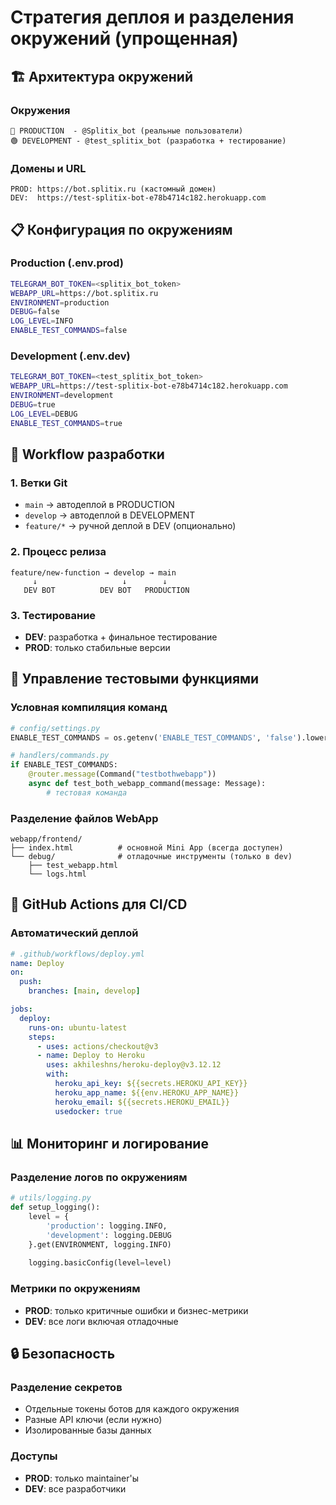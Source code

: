 # Стратегия деплоя и разделения окружений (упрощенная)

## 🏗️ Архитектура окружений

### Окружения
```
🔴 PRODUCTION  - @Splitix_bot (реальные пользователи)
🟢 DEVELOPMENT - @test_splitix_bot (разработка + тестирование)
```

### Домены и URL
```
PROD: https://bot.splitix.ru (кастомный домен)
DEV:  https://test-splitix-bot-e78b4714c182.herokuapp.com
```

## 📋 Конфигурация по окружениям

### Production (.env.prod)
```bash
TELEGRAM_BOT_TOKEN=<splitix_bot_token>
WEBAPP_URL=https://bot.splitix.ru
ENVIRONMENT=production
DEBUG=false
LOG_LEVEL=INFO
ENABLE_TEST_COMMANDS=false
```

### Development (.env.dev)
```bash
TELEGRAM_BOT_TOKEN=<test_splitix_bot_token>
WEBAPP_URL=https://test-splitix-bot-e78b4714c182.herokuapp.com
ENVIRONMENT=development
DEBUG=true
LOG_LEVEL=DEBUG
ENABLE_TEST_COMMANDS=true
```

## 🔄 Workflow разработки

### 1. Ветки Git
- `main` → автодеплой в PRODUCTION
- `develop` → автодеплой в DEVELOPMENT
- `feature/*` → ручной деплой в DEV (опционально)

### 2. Процесс релиза
```
feature/new-function → develop → main
     ↓                   ↓        ↓
   DEV BOT          DEV BOT   PRODUCTION
```

### 3. Тестирование
- **DEV**: разработка + финальное тестирование
- **PROD**: только стабильные версии

## 🧪 Управление тестовыми функциями

### Условная компиляция команд
```python
# config/settings.py
ENABLE_TEST_COMMANDS = os.getenv('ENABLE_TEST_COMMANDS', 'false').lower() == 'true'

# handlers/commands.py
if ENABLE_TEST_COMMANDS:
    @router.message(Command("testbothwebapp"))
    async def test_both_webapp_command(message: Message):
        # тестовая команда
```

### Разделение файлов WebApp
```
webapp/frontend/
├── index.html          # основной Mini App (всегда доступен)
└── debug/              # отладочные инструменты (только в dev)
    ├── test_webapp.html
    └── logs.html
```

## 🚀 GitHub Actions для CI/CD

### Автоматический деплой
```yaml
# .github/workflows/deploy.yml
name: Deploy
on:
  push:
    branches: [main, develop]

jobs:
  deploy:
    runs-on: ubuntu-latest
    steps:
      - uses: actions/checkout@v3
      - name: Deploy to Heroku
        uses: akhileshns/heroku-deploy@v3.12.12
        with:
          heroku_api_key: ${{secrets.HEROKU_API_KEY}}
          heroku_app_name: ${{env.HEROKU_APP_NAME}}
          heroku_email: ${{secrets.HEROKU_EMAIL}}
          usedocker: true
```

## 📊 Мониторинг и логирование

### Разделение логов по окружениям
```python
# utils/logging.py
def setup_logging():
    level = {
        'production': logging.INFO,
        'development': logging.DEBUG
    }.get(ENVIRONMENT, logging.INFO)
    
    logging.basicConfig(level=level)
```

### Метрики по окружениям
- **PROD**: только критичные ошибки и бизнес-метрики
- **DEV**: все логи включая отладочные

## 🔒 Безопасность

### Разделение секретов
- Отдельные токены ботов для каждого окружения
- Разные API ключи (если нужно)
- Изолированные базы данных

### Доступы
- **PROD**: только maintainer'ы
- **DEV**: все разработчики 